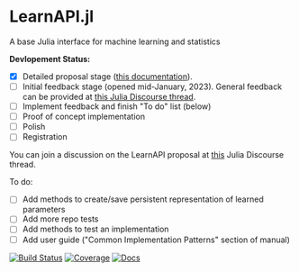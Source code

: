 # LearnAPI.jl

A base Julia interface for machine learning and statistics


**Devlopement Status:**

- [X] Detailed proposal stage ([this
      documentation](https://juliaai.github.io/LearnAPI.jl/dev/)). 
- [ ] Initial feedback stage (opened mid-January, 2023). General feedback can be provided at [this Julia Discourse thread](https://discourse.julialang.org/t/ann-learnapi-jl-proposal-for-a-basement-level-machine-learning-api/93048/20). 
- [ ] Implement feedback and finish "To do" list (below)
- [ ] Proof of concept implementation
- [ ] Polish
- [ ] Registration

You can join a discussion on the LearnAPI proposal at [this](https://discourse.julialang.org/t/ann-learnapi-jl-proposal-for-a-basement-level-machine-learning-api/93048) Julia Discourse thread.

To do:

- [ ] Add methods to create/save persistent representation of learned parameters
- [ ] Add more repo tests
- [ ] Add methods to test an implementation
- [ ] Add user guide ("Common Implementation Patterns" section of manual)

[![Build Status](https://github.com/JuliaAI/LearnAPI.jl/workflows/CI/badge.svg)](https://github.com/JuliaAI/LearnAPI.jl/actions)
[![Coverage](https://codecov.io/gh/JuliaAI/LearnAPI.jl/branch/master/graph/badge.svg)](https://codecov.io/github/JuliaAI/LearnAPI.jl?branch=master)
[![Docs](https://img.shields.io/badge/docs-dev-blue.svg)](https://juliaai.github.io/LearnAPI.jl/dev/)

